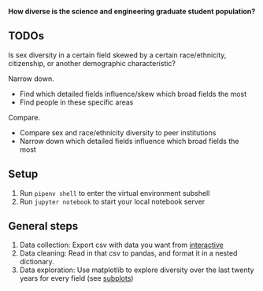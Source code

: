 **How diverse is the science and engineering graduate student population?**

## TODOs

Is sex diversity in a certain field skewed by a certain race/ethnicity, citizenship, or another demographic characteristic?

Narrow down.
* Find which detailed fields influence/skew which broad fields the most
* Find people in these specific areas

Compare.
* Compare sex and race/ethnicity diversity to peer institutions
* Narrow down which detailed fields influence which broad fields the most

## Setup

1. Run `pipenv shell` to enter the virtual environment subshell
2. Run `jupyter notebook` to start your local notebook server

## General steps

1. Data collection: Export csv with data you want from [interactive](https://ncsesdata.nsf.gov/ids/gss)
2. Data cleaning: Read in that csv to pandas, and format it in a nested dictionary.
3. Data exploration: Use matplotlib to explore diversity over the last twenty years for every field (see [subplots](https://matplotlib.org/gallery/subplots_axes_and_figures/subplots_demo.html))
